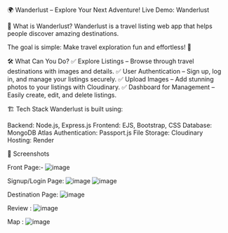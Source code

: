 🌍 Wanderlust – Explore Your Next Adventure!
Live Demo: Wanderlust

📌 What is Wanderlust?
Wanderlust is a travel listing web app that helps people discover amazing destinations. 

The goal is simple: Make travel exploration fun and effortless! 🚀

🛠️ What Can You Do?
✅ Explore Listings – Browse through travel destinations with images and details.
✅ User Authentication – Sign up, log in, and manage your listings securely.
✅ Upload Images – Add stunning photos to your listings with Cloudinary.
✅ Dashboard for Management – Easily create, edit, and delete listings.

🏗️ Tech Stack
Wanderlust is built using:

Backend: Node.js, Express.js
Frontend: EJS, Bootstrap, CSS
Database: MongoDB Atlas
Authentication: Passport.js
File Storage: Cloudinary
Hosting: Render

📸 Screenshots

Front Page:-
![image](https://github.com/user-attachments/assets/4eb6a569-0584-4109-9df6-48182def7ed4)

Signup/Login Page:
![image](https://github.com/user-attachments/assets/3b18ac67-eef2-4f48-bd8a-2acbfb357836)
![image](https://github.com/user-attachments/assets/30e84881-d323-4d82-9d47-78c6d911e114)

Destination Page:
![image](https://github.com/user-attachments/assets/c865277c-9028-48b6-b5e4-0223fe42decb)

Review :
![image](https://github.com/user-attachments/assets/d8778d8b-58b7-47eb-928e-dd3baa8d9e1e)

Map :
![image](https://github.com/user-attachments/assets/7197ac86-9664-4a9c-b129-6532ed121649)




